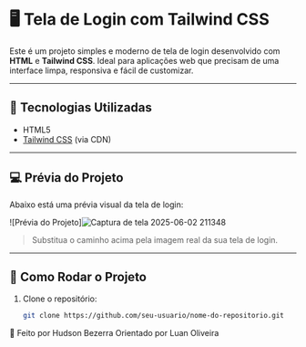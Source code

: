 # 🖥️ Tela de Login com Tailwind CSS

Este é um projeto simples e moderno de tela de login desenvolvido com **HTML** e **Tailwind CSS**. Ideal para aplicações web que precisam de uma interface limpa, responsiva e fácil de customizar.

---

## 🔧 Tecnologias Utilizadas

- HTML5
- [Tailwind CSS](https://tailwindcss.com/) (via CDN)

---

## 💻 Prévia do Projeto

Abaixo está uma prévia visual da tela de login:

![Prévia do Projeto]![Captura de tela 2025-06-02 211348](https://github.com/user-attachments/assets/0bbabbee-9037-454c-88da-e76647806433)
> Substitua o caminho acima pela imagem real da sua tela de login.

---

## 🚀 Como Rodar o Projeto

1. Clone o repositório:
   ```bash
   git clone https://github.com/seu-usuario/nome-do-repositorio.git

👨‍
Feito por Hudson Bezerra
Orientado por Luan Oliveira
